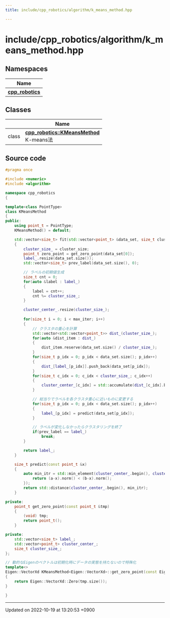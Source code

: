 ```yaml
---
title: include/cpp_robotics/algorithm/k_means_method.hpp

---
```


# include/cpp_robotics/algorithm/k_means_method.hpp



## Namespaces

| Name           |
| -------------- |
| **[cpp_robotics](/cpp_robotics/doxybook/Namespaces/namespacecpp__robotics/)**  |

## Classes

|                | Name           |
| -------------- | -------------- |
| class | **[cpp_robotics::KMeansMethod](/cpp_robotics/doxybook/Classes/classcpp__robotics_1_1KMeansMethod/)** <br>K-means法  |




## Source code

```cpp
#pragma once

#include <numeric>
#include <algorithm>

namespace cpp_robotics
{

template<class PointType>
class KMeansMethod
{
public:
    using point_t = PointType;
    KMeansMethod() = default;

    std::vector<size_t> fit(std::vector<point_t> &data_set, size_t cluster_size, size_t max_iter = 1000)
    {
        cluster_size_ = cluster_size;
        point_t zero_point = get_zero_point(data_set[0]);
        label_.resize(data_set.size());
        std::vector<size_t> prev_label(data_set.size(), 0);

        // ラベルの初期値生成
        size_t cnt = 0;
        for(auto &label : label_)
        {
            label = cnt++;
            cnt %= cluster_size_;
        }

        cluster_center_.resize(cluster_size_);
        
        for(size_t i = 0; i < max_iter; i++)
        {
            // クラスタの重心を計算
            std::vector<std::vector<point_t>> dist_(cluster_size_);
            for(auto &dist_item : dist_)
            {
                dist_item.reserve(data_set.size() / cluster_size_);
            }
            for(size_t p_idx = 0; p_idx < data_set.size(); p_idx++)
            {
                dist_[label_[p_idx]].push_back(data_set[p_idx]);
            }
            for(size_t c_idx = 0; c_idx < cluster_size_; c_idx++)
            {
                cluster_center_[c_idx] = std::accumulate(dist_[c_idx].begin(), dist_[c_idx].end(), zero_point) / (double)dist_[c_idx].size();
            }

            // 総当りでラベルを各クラスタ重心に近いものに変更する
            for(size_t p_idx = 0; p_idx < data_set.size(); p_idx++)
            {
                label_[p_idx] = predict(data_set[p_idx]);
            }

            // ラベルが変化しなかったらクラスタリングを終了
            if(prev_label == label_)
                break;
        }

        return label_;
    }

    size_t predict(const point_t &x)
    {
        auto min_itr = std::min_element(cluster_center_.begin(), cluster_center_.end(), [&](auto &a, auto &b){
            return (a-x).norm() < (b-x).norm();
        });
        return std::distance(cluster_center_.begin(), min_itr);
    }

private:
    point_t get_zero_point(const point_t &tmp)
    {
        (void) tmp;
        return point_t();
    }

private:
    std::vector<size_t> label_;
    std::vector<point_t> cluster_center_;
    size_t cluster_size_;
};

// 動的なEigenのベクトルは初期化時にデータの実態を持たないので特殊化
template<>
Eigen::VectorXd KMeansMethod<Eigen::VectorXd>::get_zero_point(const Eigen::VectorXd &tmp)
{
    return Eigen::VectorXd::Zero(tmp.size());
}

}
```


-------------------------------

Updated on 2022-10-19 at 13:20:53 +0900
